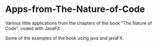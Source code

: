 # Apps-from-The-Nature-of-Code
Various little applications from the chapters of the book "The Nature of Code", coded with JavaFX

Some of the examples of the book using java and javaFX.
